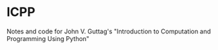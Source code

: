 # ICPP
Notes and code for John V. Guttag's "Introduction to Computation and Programming Using Python"
